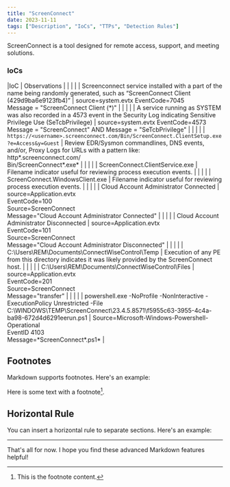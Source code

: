```yaml
---
title: "ScreenConnect"
date: 2023-11-11
tags: ["Description", "IoCs", "TTPs", "Detection Rules"]
---
```


ScreenConnect is a tool designed for remote access, support, and meeting solutions. 

### IoCs

|IoC | Observations |
|   |   |
| Screenconnect service installed with a part of the name being randomly generated, such as “ScreenConnect Client (429d9ba6e9123fb4)” | source=system.evtx EventCode=7045<br>Message = "ScreenConnect Client (\*)" |
|   |   |
| A service running as SYSTEM was also recorded in a 4573 event in the Security Log indicating Sensitive Privilege Use (SeTcbPrivilege) | source=system.evtx EventCode=4573<br>Message = "ScreenConnect" AND Message = "SeTcbPrivilege" |
|   |   |
| `https://<username>.screenconnect.com/Bin/ScreenConnect.ClientSetup.exe?e=Access&y=Guest` | Review EDR/Sysmon commandlines, DNS events, and/or, Proxy Logs for URLs with a pattern like:<br>http\*.screenconnect.com/<br>Bin/ScreenConnect\*.exe\* |
|   |   |
| ScreenConnect.ClientService.exe | Filename indicator useful for reviewing process execution events. |
|   |   |
| ScreenConnect.WindowsClient.exe | Filename indicator useful for reviewing process execution events. |
|   |   |
| Cloud Account Administrator Connected | source=Application.evtx<br>EventCode=100<br>Source=ScreenConnect<br>Message="Cloud Account Administrator Connected" |
|   |   |
| Cloud Account Administrator Disconnected | source=Application.evtx<br>EventCode=101<br>Source=ScreenConnect<br>Message="Cloud Account Administrator Disconnected" |
|   |   |
| C:\Users\REM\Documents\ConnectWiseControl\Temp | Execution of any PE from this directory indicates it was likely provided by the ScreenConnect host. |
|   |   |
| C:\Users\REM\Documents\ConnectWiseControl\Files | source=Application.evtx<br>EventCode=201<br>Source=ScreenConnect<br>Message="transfer" |
|   |   |
| powershell.exe -NoProfile -NonInteractive -ExecutionPolicy Unrestricted -File C:\WINDOWS\TEMP\ScreenConnect\23.4.5.8571\f5955c63-3955-4c4a-ba98-672d4d6291eerun.ps1 | Source=Microsoft-Windows-Powershell-Operational<br>EventID 4103<br>Message=\*ScreenConnect\*.ps1\* |



## Footnotes

Markdown supports footnotes. Here's an example:

Here is some text with a footnote[^1].

[^1]: This is the footnote content.

## Horizontal Rule

You can insert a horizontal rule to separate sections. Here's an example:

---

That's all for now. I hope you find these advanced Markdown features helpful!

